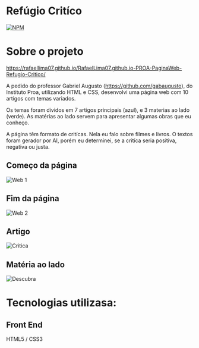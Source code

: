 # Refúgio Critíco
[![NPM](https://img.shields.io/npm/l/react)](https://github.com/RafaelLima07/RafaelLima07.github.io-PROA-PaginaWeb-Refugio-Critico/blob/main/LICENSE) 

# Sobre o projeto

https://rafaellima07.github.io/RafaelLima07.github.io-PROA-PaginaWeb-Refugio-Critico/

A pedido do professor Gabriel Augusto (https://github.com/gabaugusto), do Instituto Proa, utilizando HTML e CSS, desenvolvi uma página web com 10 artigos com temas variados.

Os temas foram dividos em 7 artigos principais (azul), e 3 materias ao lado (verde). As matérias ao lado servem para apresentar algumas obras que eu conheço.

A página têm formato de critícas. Nela eu falo sobre filmes e livros. O textos foram gerador por AI, porém eu determinei, se a critíca seria positiva, negativa ou justa. 

## Começo da página
![Web 1](https://github.com/RafaelLima07/RafaelLima07.github.io-PROA-PaginaWeb-Refugio-Critico/blob/main/Assets/Captura%20de%20tela%202023-09-16%20192403.png)

## Fim da página
![Web 2](https://github.com/RafaelLima07/RafaelLima07.github.io-PROA-PaginaWeb-Refugio-Critico/blob/main/Assets/Captura%20de%20tela%202023-09-16%20192846.png)

## Artigo
![Critica](https://github.com/RafaelLima07/RafaelLima07.github.io-PROA-PaginaWeb-Refugio-Critico/blob/main/Assets/Captura%20de%20tela%202023-09-16%20192537.png)

## Matéria ao lado
![Descubra](https://github.com/RafaelLima07/RafaelLima07.github.io-PROA-PaginaWeb-Refugio-Critico/blob/main/Assets/Captura%20de%20tela%202023-09-16%20192702.png)

# Tecnologias utilizasa:
## Front End
HTML5 / CSS3
